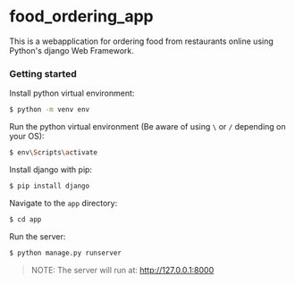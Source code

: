 # food_ordering_app

This is a webapplication for ordering food from restaurants online using Python's django Web Framework.

### Getting started

Install python virtual environment:

```bash
$ python -m venv env
```

Run the python virtual environment (Be aware of using `\` or `/` depending on your OS):
```bash
$ env\Scripts\activate
```

Install django with pip:
```bash
$ pip install django
```

Navigate to the `app` directory:
```bash
$ cd app
```

Run the server:
```bash
$ python manage.py runserver
```

> NOTE: The server will run at: http://127.0.0.1:8000
